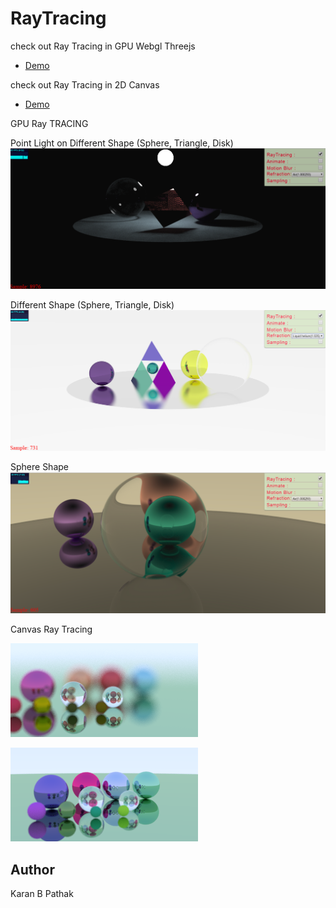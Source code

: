 # RayTracing

check out Ray Tracing in GPU Webgl Threejs
- [Demo](https://raytracergpu.surge.sh/)

check out Ray Tracing in 2D Canvas 
- [Demo](http://raytracing.surge.sh/)


GPU Ray TRACING

Point Light on Different Shape (Sphere, Triangle, Disk)
![Point Light on Different Shape (Sphere, Triangle, Disk)](https://raw.githubusercontent.com/CY5/rayTracing/master/images/gpu/rayTraced.png)

Different Shape (Sphere, Triangle, Disk)
![Different Shape (Sphere, Triangle, Disk)](https://raw.githubusercontent.com/CY5/rayTracing/master/images/gpu/ice_ray_02.png)

Sphere Shape
![Sphere](https://raw.githubusercontent.com/CY5/rayTracing/master/images/gpu/rayTraced_01.png)


Canvas Ray Tracing 

![alt text](https://raw.githubusercontent.com/CY5/rayTracing/master/images/canvas/sample_358.png)

![alt text](https://raw.githubusercontent.com/CY5/rayTracing/master/images/canvas/reflection_refraction.png)

## Author
Karan B Pathak

